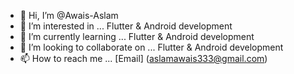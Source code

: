 - 👋 Hi, I’m @Awais-Aslam
- 👀 I’m interested in ... Flutter & Android development
- 🌱 I’m currently learning ... Flutter & Android development
- 💞️ I’m looking to collaborate on ... Flutter & Android development
- 📫 How to reach me ... [Email] (aslamawais333@gmail.com)

<!---
Awais-Aslam/Awais-Aslam is a ✨ special ✨ repository because its `README.md` (this file) appears on your GitHub profile.
You can click the Preview link to take a look at your changes.
--->
